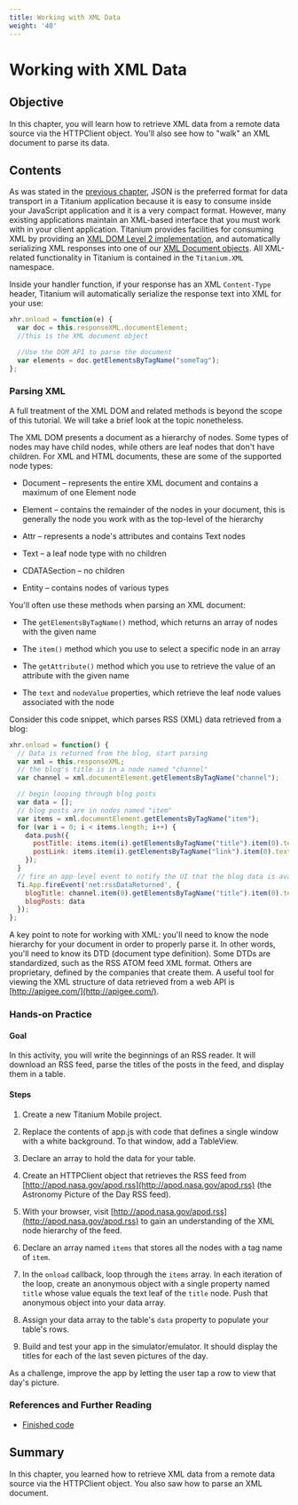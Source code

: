 ```yaml
---
title: Working with XML Data
weight: '40'
---
```


# Working with XML Data

## Objective

In this chapter, you will learn how to retrieve XML data from a remote data source via the HTTPClient object. You'll also see how to "walk" an XML document to parse its data.

## Contents

As was stated in the [previous chapter](/guide/Titanium_SDK/Titanium_SDK_How-tos/Working_with_Remote_Data_Sources/Working_with_JSON_Data/), JSON is the preferred format for data transport in a Titanium application because it is easy to consume inside your JavaScript application and it is a very compact format. However, many existing applications maintain an XML-based interface that you must work with in your client application. Titanium provides facilities for consuming XML by providing an [XML DOM Level 2 implementation](http://www.w3.org/TR/DOM-Level-2-Core/), and automatically serializing XML responses into one of our [XML Document objects](http://developer.appcelerator.com/apidoc/mobile/latest/Titanium.XML.Document-object.html). All XML-related functionality in Titanium is contained in the `Titanium.XML` namespace.

Inside your handler function, if your response has an XML `Content-Type` header, Titanium will automatically serialize the response text into XML for your use:

```javascript
xhr.onload = function(e) {
  var doc = this.responseXML.documentElement;
  //this is the XML document object

  //Use the DOM API to parse the document
  var elements = doc.getElementsByTagName("someTag");
};
```

### Parsing XML

A full treatment of the XML DOM and related methods is beyond the scope of this tutorial. We will take a brief look at the topic nonetheless.

The XML DOM presents a document as a hierarchy of nodes. Some types of nodes may have child nodes, while others are leaf nodes that don't have children. For XML and HTML documents, these are some of the supported node types:

* Document – represents the entire XML document and contains a maximum of one Element node

* Element – contains the remainder of the nodes in your document, this is generally the node you work with as the top-level of the hierarchy

* Attr – represents a node's attributes and contains Text nodes

* Text – a leaf node type with no children

* CDATASection – no children

* Entity – contains nodes of various types

You'll often use these methods when parsing an XML document:

* The `getElementsByTagName()` method, which returns an array of nodes with the given name

* The `item()` method which you use to select a specific node in an array

* The `getAttribute()` method which you use to retrieve the value of an attribute with the given name

* The `text` and `nodeValue` properties, which retrieve the leaf node values associated with the node

Consider this code snippet, which parses RSS (XML) data retrieved from a blog:

```javascript
xhr.onload = function() {
  // Data is returned from the blog, start parsing
  var xml = this.responseXML;
  // the blog's title is in a node named "channel"
  var channel = xml.documentElement.getElementsByTagName("channel");

  // begin looping through blog posts
  var data = [];
  // blog posts are in nodes named "item"
  var items = xml.documentElement.getElementsByTagName("item");
  for (var i = 0; i < items.length; i++) {
    data.push({
      postTitle: items.item(i).getElementsByTagName("title").item(0).textContent,
      postLink: items.item(i).getElementsByTagName("link").item(0).textContent
    });
  }
  // fire an app-level event to notify the UI that the blog data is available
  Ti.App.fireEvent('net:rssDataReturned', {
    blogTitle: channel.item(0).getElementsByTagName("title").item(0).textContent,
    blogPosts: data
  });
};
```

A key point to note for working with XML: you'll need to know the node hierarchy for your document in order to properly parse it. In other words, you'll need to know its DTD (document type definition). Some DTDs are standardized, such as the RSS ATOM feed XML format. Others are proprietary, defined by the companies that create them. A useful tool for viewing the XML structure of data retrieved from a web API is [http://apigee.com/](http://apigee.com/).

### Hands-on Practice

#### Goal

In this activity, you will write the beginnings of an RSS reader. It will download an RSS feed, parse the titles of the posts in the feed, and display them in a table.

#### Steps

1. Create a new Titanium Mobile project.

2. Replace the contents of app.js with code that defines a single window with a white background. To that window, add a TableView.

3. Declare an array to hold the data for your table.

4. Create an HTTPClient object that retrieves the RSS feed from [http://apod.nasa.gov/apod.rss](http://apod.nasa.gov/apod.rss) (the Astronomy Picture of the Day RSS feed).

5. With your browser, visit [http://apod.nasa.gov/apod.rss](http://apod.nasa.gov/apod.rss) to gain an understanding of the XML node hierarchy of the feed.

6. Declare an array named `items` that stores all the nodes with a tag name of `item`.

7. In the `onload` callback, loop through the `items` array. In each iteration of the loop, create an anonymous object with a single property named `title` whose value equals the text leaf of the `title` node. Push that anonymous object into your data array.

8. Assign your data array to the table's `data` property to populate your table's rows.

9. Build and test your app in the simulator/emulator. It should display the titles for each of the last seven pictures of the day.

As a challenge, improve the app by letting the user tap a row to view that day's picture.

### References and Further Reading

* [Finished code](http://assets.appcelerator.com.s3.amazonaws.com/app_u/ebook/6.3_xml.zip)

## Summary

In this chapter, you learned how to retrieve XML data from a remote data source via the HTTPClient object. You also saw how to parse an XML document.
